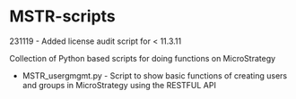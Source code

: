 # MSTR-scripts

231119 - Added license audit script for < 11.3.11


Collection of Python based scripts for doing functions on MicroStrategy

* MSTR_usergmgmt.py - Script to show basic functions of creating users and groups in MicroStrategy using the RESTFUL API

